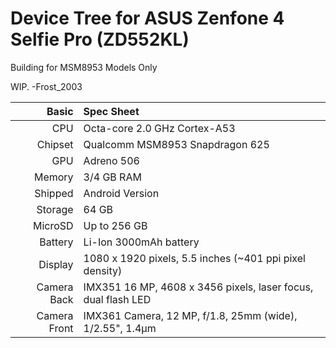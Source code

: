 # Device Tree for ASUS Zenfone 4 Selfie Pro (ZD552KL)

Building for MSM8953 Models Only

WIP. -Frost_2003

Basic   | Spec Sheet
-------:|:-------------------------
CPU     | Octa-core 2.0 GHz Cortex-A53
Chipset | Qualcomm MSM8953 Snapdragon 625
GPU     | Adreno 506
Memory  | 3/4 GB RAM
Shipped |Android Version | 7.1.1
Storage | 64 GB
MicroSD | Up to 256 GB
Battery | Li-Ion 3000mAh battery
Display | 1080 x 1920 pixels, 5.5 inches (~401 ppi pixel density)
Camera Back | IMX351 16 MP, 4608 x 3456 pixels, laser focus, dual flash LED
Camera Front | IMX361 Camera, 12 MP, f/1.8, 25mm (wide), 1/2.55", 1.4µm


